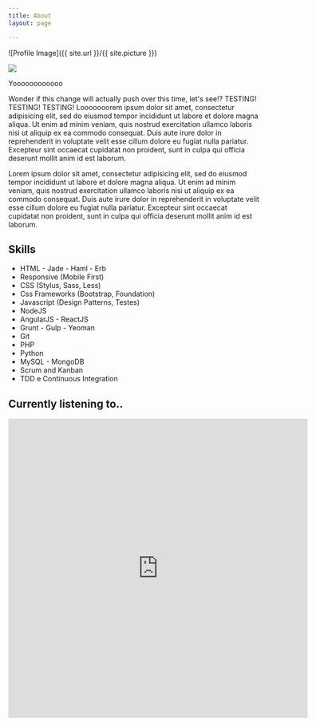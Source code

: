 ```yaml
---
title: About
layout: page

---
```

![Profile Image]({{ site.url }}/{{ site.picture }})

![](https://media.giphy.com/media/TSn2zVInxOm2c/giphy.gif)

<p>Yoooooooooooo</p>

<p>Wonder if this change will actually push over this time, let's see!? TESTING! TESTING! TESTING! Looooooorem ipsum dolor sit amet, consectetur adipisicing elit, sed do eiusmod tempor incididunt ut labore et dolore magna aliqua. Ut enim ad minim veniam, quis nostrud exercitation ullamco laboris nisi ut aliquip ex ea commodo consequat. Duis aute irure dolor in reprehenderit in voluptate velit esse cillum dolore eu fugiat nulla pariatur. Excepteur sint occaecat cupidatat non proident, sunt in culpa qui officia deserunt mollit anim id est laborum.</p>

<p>Lorem ipsum dolor sit amet, consectetur adipisicing elit, sed do eiusmod
tempor incididunt ut labore et dolore magna aliqua. Ut enim ad minim veniam,
quis nostrud exercitation ullamco laboris nisi ut aliquip ex ea commodo
consequat. Duis aute irure dolor in reprehenderit in voluptate velit esse
cillum dolore eu fugiat nulla pariatur. Excepteur sint occaecat cupidatat non
proident, sunt in culpa qui officia deserunt mollit anim id est laborum.</p>

<h2>Skills</h2>

<ul class="skill-list">
<li>HTML - Jade - Haml - Erb</li>
<li>Responsive (Mobile First)</li>
<li>CSS (Stylus, Sass, Less)</li>
<li>Css Frameworks (Bootstrap, Foundation)</li>
<li>Javascript (Design Patterns, Testes)</li>
<li>NodeJS</li>
<li>AngularJS - ReactJS</li>
<li>Grunt - Gulp - Yeoman</li>
<li>Git</li>
<li>PHP</li>
<li>Python</li>
<li>MySQL - MongoDB</li>
<li>Scrum and Kanban</li>
<li>TDD e Continuous Integration</li>
</ul>

<h2>Currently listening to..</h2>

<iframe src="http://jonesdoug.com/lastfm/index.html" style="border:0px #ffffff dotted;" name="myiFrame" scrolling="no" frameborder="0" marginheight="0px" marginwidth="0px" height="600px" width="600px" allowfullscreen></iframe</li>  